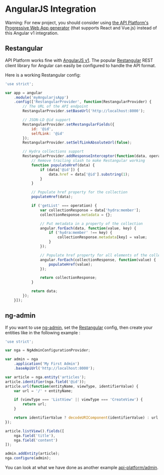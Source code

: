 # AngularJS Integration

Warning: For new project, you should consider using [the API Platform's Progressive Web App generator](../client-generator/index.md)
(that supports React and Vue.js) instead of this Angular v1 integration.

## Restangular

API Platform works fine with [AngularJS v1](http://angularjs.org). The popular [Restangular](https://github.com/mgonto/restangular)
REST client library for Angular can easily be configured to handle the API format.

Here is a working Restangular config:

```javascript
'use strict';

var app = angular
    .module('myAngularjsApp')
    .config(['RestangularProvider', function(RestangularProvider) {
        // The URL of the API endpoint
        RestangularProvider.setBaseUrl('http://localhost:8000');

        // JSON-LD @id support
        RestangularProvider.setRestangularFields({
            id: '@id',
            selfLink: '@id'
        });
        RestangularProvider.setSelfLinkAbsoluteUrl(false);

        // Hydra collections support
        RestangularProvider.addResponseInterceptor(function(data, operation) {
            // Remove trailing slash to make Restangular working
            function populateHref(data) {
                if (data['@id']) {
                    data.href = data['@id'].substring(1);
                }
            }

            // Populate href property for the collection
            populateHref(data);

            if ('getList' === operation) {
                var collectionResponse = data['hydra:member'];
                collectionResponse.metadata = {};

                // Put metadata in a property of the collection
                angular.forEach(data, function(value, key) {
                    if ('hydra:member' !== key) {
                        collectionResponse.metadata[key] = value;
                    }
                });

                // Populate href property for all elements of the collection
                angular.forEach(collectionResponse, function(value) {
                    populateHref(value);
                });

                return collectionResponse;
            }

            return data;
        });
    }]);
```

## ng-admin

If you want to use [ng-admin](https://github.com/marmelab/ng-admin), set the [Restangular](#restangular) config,
then create your entities like in the following example :

```javascript
'use strict';

var nga = NgAdminConfigurationProvider;

var admin = nga
    .application('My First Admin')
    .baseApiUrl('http://localhost:8000');

var article = nga.entity('articles');
article.identifier(nga.field('@id'));
article.url(function(entityName, viewType, identifierValue) {
    var url = '/' + entityName;

    if (viewType === 'ListView' || viewType === 'CreateView') {
        return url;
    }

    return identifierValue ? decodeURIComponent(identifierValue) : url;
});

article.listView().fields([
    nga.field('title'),
    nga.field('content')
]);

admin.addEntity(article);
nga.configure(admin);
```

You can look at what we have done as another example [api-platform/admin](https://github.com/api-platform/admin).
